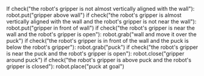 

If check("the robot's gripper is not almost vertically aligned with the wall"):
    robot.put("gripper above wall")
if check("the robot's gripper is almost vertically aligned with the wall and the robot's gripper is not near the wall"):
    robot.put("gripper in front of wall")
if check("the robot's gripper is near the wall and the robot's gripper is open"):
    robot.grab("wall and move it over the puck")
if check("the robot's gripper is in front of the wall and the puck is below the robot's gripper"):
    robot.grab("puck")
if check("the robot's gripper is near the puck and the robot's gripper is open"):
    robot.close("gripper around puck")
if check("the robot's gripper is above puck and the robot's gripper is closed"):
    robot.place("puck at goal")